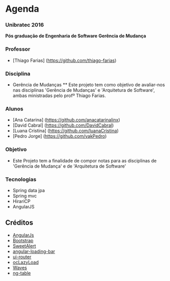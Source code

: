 Agenda 
==========

### Unibratec 2016

**Pós graduação de Engenharia de Software**
**Gerência de Mudança**

### Professor
*  [Thiago Farias] (https://github.com/thiago-farias) 

### Disciplina
*  Gerência de Mudanças
** Este projeto tem como objetivo de avaliar-nos nas disciplinas 'Gerência de Mudanças' e 'Arquitetura de Software', ambas ministradas pelo profº Thiago Farias.


### Alunos
* [Ana Catarina] (https://github.com/anacatarinalinx)
* [David Cabral] (https://github.com/DavidCabral)
* [Luana Cristina] (https://github.com/luanaCristina)
* [Pedro Jorge] (https://github.com/vakPedro)

### Objetivo
* Este Projeto tem a finalidade de compor notas para as disciplinas de 'Gerência de Mudança' e de 'Arquitetura de Software'

### Tecnologias
* Spring data jpa
* Spring mvc
* HirariCP
* AngularJS

Créditos
----------------
* [AngularJs ](https://angularjs.org/)
* [Bootstrap ](http://getbootstrap.com)
* [SweetAlert](http://lipis.github.io/bootstrap-sweetalert/)
* [angular-loading-bar](https://github.com/chieffancypants/angular-loading-bar)
* [ui-router](https://github.com/angular-ui/ui-router)
* [ocLazyLoad](https://github.com/ocombe/ocLazyLoad)
* [Waves](https://github.com/fians/Waves)
* [ng-table](http://ng-table.com/)



